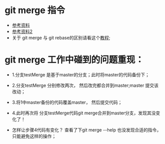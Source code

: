 # git merge 指令
* [参考资料](https://git-scm.com/docs/git-merge)
* [参考资料2](http://blog.csdn.net/hudashi/article/details/7664382)
* 关于 git merge 与 git rebase的区别请看这个[教程](http://backlogtool.com/git-guide/cn/stepup/stepup1_4.html);

# git merge 工作中碰到的问题重现：
* 1.分支testMerge 是基于master的分支；此时将master的代码备份下；
* 2.分支testMerge 分别修改两次， 然后改完都合并到master;master 提交该改动； 
* 3.将1中master备份的代码覆盖master， 然后提交代码；
* 4.此时再次将 分支testMerge代码git merge合并到master分支，发现其没变化了！


* 怎样让步骤4代码有变化？ 查看了下git merge --help 也没发现合适的指令，只能避免这样的操作；
